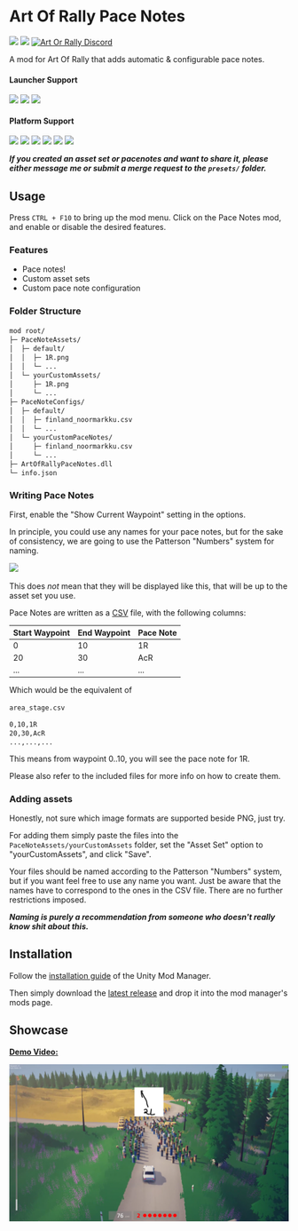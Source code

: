 # Art Of Rally Pace Notes

[![](https://img.shields.io/github/v/release/Theaninova/ArtOfRallyPacenotes?label=Download)](https://github.com/Theaninova/ArtOfRallyPacenotes/releases/latest)
![](https://img.shields.io/badge/Game%20Version-v1.3.3a-blue)
[![Art Or Rally Discord](https://badgen.net/discord/members/Sx3e7qGTh9)](https://discord.gg/Sx3e7qGTh9)

A mod for Art Of Rally that adds automatic & configurable pace notes.

#### Launcher Support
![](https://img.shields.io/badge/GOG-Supprted-green)
![](https://img.shields.io/badge/Steam-Supprted-green)
![](https://img.shields.io/badge/Epic-Untested-yellow)

#### Platform Support
![](https://img.shields.io/badge/Windows-Supprted-green)
![](https://img.shields.io/badge/Linux-Untested-yellow)
![](https://img.shields.io/badge/OS%2FX-Untested-yellow)
![](https://img.shields.io/badge/PlayStation-Not%20Supprted-red)
![](https://img.shields.io/badge/XBox-Not%20Supprted-red)
![](https://img.shields.io/badge/Switch-Not%20Supprted-red)

***If you created an asset set or pacenotes and want to share it,
please either message me or submit a merge request to the `presets/` folder.***

## Usage

Press `CTRL + F10` to bring up the mod menu. Click on the Pace Notes mod,
and enable or disable the desired features.

### Features

* Pace notes!
* Custom asset sets
* Custom pace note configuration

### Folder Structure

```
mod root/
├─ PaceNoteAssets/
│  ├─ default/
│  │  ├─ 1R.png
│  │  └─ ...
│  └─ yourCustomAssets/
│     ├─ 1R.png
│     └─ ...
├─ PaceNoteConfigs/
│  ├─ default/
│  │  ├─ finland_noormarkku.csv
│  │  └─ ...
│  └─ yourCustomPaceNotes/
│     ├─ finland_noormarkku.csv
│     └─ ...
├─ ArtOfRallyPaceNotes.dll
└─ info.json

```

### Writing Pace Notes

First, enable the "Show Current Waypoint" setting in the options.

In principle, you could use any names for your pace notes, but
for the sake of consistency, we are going to use the Patterson "Numbers" system
for naming.

[![](https://www.rallynews.net/pattersonpacenotes/images/2011Notesymbols.gif)](https://www.rallynews.net/pattersonpacenotes/systemtypes.asp)

This does *not* mean that they will be displayed like this, that will be up to
the asset set you use.

Pace Notes are written as a [CSV](https://en.wikipedia.org/wiki/Comma-separated_values) file,
with the following columns:

| Start Waypoint | End Waypoint | Pace Note |
|----------------|--------------|-----------|
| 0              | 10           | 1R        |
| 20             | 30           | AcR       |
| ...            | ...          | ...       |

Which would be the equivalent of

`area_stage.csv`
```csv
0,10,1R
20,30,AcR
...,...,...
```

This means from waypoint 0..10, you will see the pace note for 1R.

Please also refer to the included files for more info on how to create them.

### Adding assets

Honestly, not sure which image formats are supported beside PNG, just try.

For adding them simply paste the files into the `PaceNoteAssets/yourCustomAssets`
folder, set the "Asset Set" option to "yourCustomAssets", and click "Save".

Your files should be named according to the Patterson "Numbers" system, but
if you want feel free to use any name you want. Just be aware that the names
have to correspond to the ones in the CSV file. There are no further
restrictions imposed.

***Naming is purely a recommendation from someone
who doesn't really know shit about this.***

## Installation

Follow the [installation guide](https://www.nexusmods.com/site/mods/21/) of
the Unity Mod Manager.

Then simply download the [latest release](https://github.com/Theaninova/Art-Of-Rally-Reset-Pacenotes/releases/latest)
and drop it into the mod manager's mods page.

## Showcase

[**Demo Video:**](https://www.youtube.com/watch?v=2-Leem4fPRk)

[![](thumbnail.png)](https://www.youtube.com/watch?v=2-Leem4fPRk)
